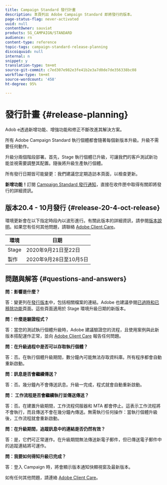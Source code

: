 ```yaml
---
title: Campaign Standard 發行計畫
description: 本頁列出 Adobe Campaign Standard 即將發行的版本。
page-status-flag: never-activated
uuid: null
contentOwner: sauviat
products: SG_CAMPAIGN/STANDARD
audience: rn
content-type: reference
topic-tags: campaign-standard-release-planning
discoiquuid: null
internal: n
snippet: y
translation-type: tm+mt
source-git-commit: c7ed307e982e3fe41b2e3a7d0de7de356338bc08
workflow-type: tm+mt
source-wordcount: '458'
ht-degree: 95%

---
```



# 發行計畫 {#release-planning}

Adob e透過新增功能、增強功能和修正不斷改進其解決方案。

所有 Adobe Campaign Standard 執行個體都會隨著每個新版本升級。升級不需要任何動作。

升級分兩個階段部署。首先，Stage 執行個體已升級，可讓我們的客戶測試新功能並視需要調整其配置。隨後將升級生產執行個體。

所有發行日期皆可能變更：我們建議您定期造訪本頁面，以檢查更新。

**新增功能！**&#x200B;訂閱 [Campaign Standard 發行通知](http://amc-mkt-prod1-t.adobe-campaign.com/lp/LP25?service=%40rZ5cqp2DgNzrgz0alKPInakNbPSTeJYozZYnS7Wbs802u4GlISkHZX4omtK00nAU6xzZ6luEWQzr7kQ9pkCwJYumWkU)，直接在收件匣中取得有關即將發行的詳細資訊。

## 版本20.4 - 10月發行 {#release-20-4-oct-release}

環境更新會在以下指定時段內以波形進行。有關此版本的詳細資訊，請參閱[版本說明](../../rn/using/release-notes.md)。如果您有任何其他問題，請聯絡 [Adobe Client Care](https://helpx.adobe.com/enterprise/using/support-for-experience-cloud.html)。

<table>
 <thead>
  <tr>
   <th> 環境<br /> </th>
   <th> 日期<br /> </th>
  </tr>
 </thead>
 <tbody>
  <tr>
   <td>Stage<br /> </td>
   <td>2020年9月21日至22日<br /> </td>
  </tr>
  <tr>
   <td> 製作<br /> </td>
   <td>2020年9月28日至10月5日<br /> </td>
  </tr>
 </tbody>
</table>



## 問題與解答 {#questions-and-answers}

**問：影響是什麼？**

答：變更列在[發行版本](../../rn/using/release-notes.md)中，包括相關檔案的連結。Adobe 也建議參閱[已過時和已移除功能](https://helpx.adobe.com/tw/campaign/kb/acs-deprecated-and-removed-features.html)頁面。這些頁面適用於 Stage 環境升級日期的新版本。

**問：什麼是驗證程式？**

答：當您的測試執行個體升級時，Adobe 建議驗證您的流程，且使用案例與此新版本搭配運作正常，並向 [Adobe Client Care](https://helpx.adobe.com/enterprise/using/support-for-experience-cloud.html) 報告任何問題。

**問：在升級過程中是否可以存取執行個體？**

答：否。在執行個體升級期間，數分鐘內可能無法存取資料庫。所有程序都會自動重新啟動。

**問：訊息是否會繼續傳送？**

答：否。幾分鐘內不會傳送訊息。升級一完成，程式就會自動重新啟動。

**問： 工作流程是否會繼續執行並傳送傳送？**

答：否。在建置升級期間，工作流程伺服器和 MTA 都會停止。這表示工作流程將不會執行，而且傳送不會在幾分鐘內傳送。無需執行任何操作：當執行個體升級後，工作流程就會重新啟動。

**問：在升級期間，追蹤訊息中的連結是否仍然有效？**

答：是，它們可正常運作。在升級期間無法傳送新電子郵件，但已傳送電子郵件中的追蹤連結將可運作。

**問：我要如何得知升級已完成？**

答：登入 Campaign 時，將會顯示版本通知快顯視窗及最新版本。

如有任何其他問題，請連絡 [Adobe Client Care](https://helpx.adobe.com/enterprise/using/support-for-experience-cloud.html)。
